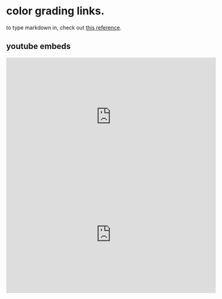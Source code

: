 

# color grading links.

to type markdown in, check out [this reference](https://www.markdownguide.org/cheat-sheet/).

## youtube embeds


<iframe width="560" height="315" src="https://www.youtube.com/embed/NxEVQaQ2Y1E" frameborder="0" allow="accelerometer; autoplay; encrypted-media; gyroscope; picture-in-picture" allowfullscreen></iframe>


<iframe width="560" height="315" src="https://www.youtube.com/embed/AogGEmCh8Go" frameborder="0" allow="accelerometer; autoplay; encrypted-media; gyroscope; picture-in-picture" allowfullscreen></iframe>
<!--stackedit_data:
eyJoaXN0b3J5IjpbMzYzNjEyNzQ5LC00MzIwNDE4MF19
-->